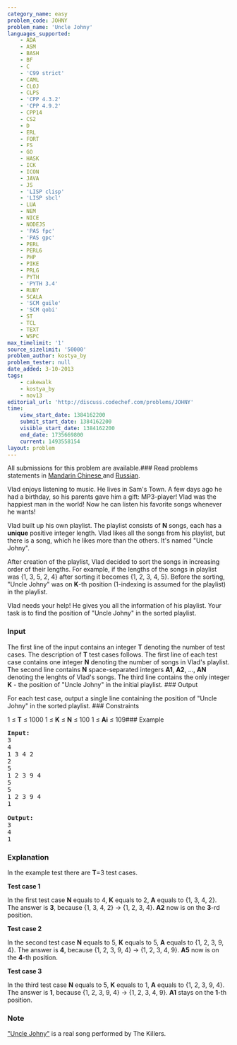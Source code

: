 ```yaml
---
category_name: easy
problem_code: JOHNY
problem_name: 'Uncle Johny'
languages_supported:
    - ADA
    - ASM
    - BASH
    - BF
    - C
    - 'C99 strict'
    - CAML
    - CLOJ
    - CLPS
    - 'CPP 4.3.2'
    - 'CPP 4.9.2'
    - CPP14
    - CS2
    - D
    - ERL
    - FORT
    - FS
    - GO
    - HASK
    - ICK
    - ICON
    - JAVA
    - JS
    - 'LISP clisp'
    - 'LISP sbcl'
    - LUA
    - NEM
    - NICE
    - NODEJS
    - 'PAS fpc'
    - 'PAS gpc'
    - PERL
    - PERL6
    - PHP
    - PIKE
    - PRLG
    - PYTH
    - 'PYTH 3.4'
    - RUBY
    - SCALA
    - 'SCM guile'
    - 'SCM qobi'
    - ST
    - TCL
    - TEXT
    - WSPC
max_timelimit: '1'
source_sizelimit: '50000'
problem_author: kostya_by
problem_tester: null
date_added: 3-10-2013
tags:
    - cakewalk
    - kostya_by
    - nov13
editorial_url: 'http://discuss.codechef.com/problems/JOHNY'
time:
    view_start_date: 1384162200
    submit_start_date: 1384162200
    visible_start_date: 1384162200
    end_date: 1735669800
    current: 1493558154
layout: problem
---
```

All submissions for this problem are available.###  Read problems statements in [ Mandarin Chinese ](http://www.codechef.com/download/translated/NOV13/mandarin/JOHNY.pdf) and [ Russian](http://www.codechef.com/download/translated/NOV13/russian/JOHNY.PDF).

Vlad enjoys listening to music. He lives in Sam's Town. A few days ago he had a birthday, so his parents gave him a gift: MP3-player! Vlad was the happiest man in the world! Now he can listen his favorite songs whenever he wants!

Vlad built up his own playlist. The playlist consists of **N** songs, each has a **unique** positive integer length. Vlad likes all the songs from his playlist, but there is a song, which he likes more than the others. It's named "Uncle Johny".

After creation of the playlist, Vlad decided to sort the songs in increasing order of their lengths. For example, if the lengths of the songs in playlist was {1, 3, 5, 2, 4} after sorting it becomes {1, 2, 3, 4, 5}. Before the sorting, "Uncle Johny" was on **K**-th position (1-indexing is assumed for the playlist) in the playlist.

Vlad needs your help! He gives you all the information of his playlist. Your task is to find the position of "Uncle Johny" in the sorted playlist.

### Input

The first line of the input contains an integer **T** denoting the number of test cases. The description of **T** test cases follows.  The first line of each test case contains one integer **N** denoting the number of songs in Vlad's playlist. The second line contains **N** space-separated integers **A1**, **A2**, ..., **AN** denoting the lenghts of Vlad's songs. The third line contains the only integer **K** - the position of "Uncle Johny" in the initial playlist. ### Output

For each test case, output a single line containing the position of "Uncle Johny" in the sorted playlist. ### Constraints

1 ≤ **T** ≤ 1000 1 ≤ **K** ≤ **N** ≤ 100 1 ≤ **Ai** ≤ 109### Example

<pre><b>Input:</b>
3
4
1 3 4 2
2
5
1 2 3 9 4
5
5
1 2 3 9 4 
1

<b>Output:</b>
3
4
1
</pre>
### Explanation

In the example test there are **T**=3 test cases.

**Test case 1**

In the first test case **N** equals to 4, **K** equals to 2, **A** equals to {1, 3, 4, 2}. The answer is **3**, because {1, 3, 4, 2} -> {1, 2, 3, 4}. **A2** now is on the **3**-rd position.

**Test case 2**

In the second test case **N** equals to 5, **K** equals to 5, **A** equals to {1, 2, 3, 9, 4}. The answer is **4**, because {1, 2, 3, 9, 4} -> {1, 2, 3, 4, 9}. **A5** now is on the **4**-th position.

**Test case 3**

In the third test case **N** equals to 5, **K** equals to 1, **A** equals to {1, 2, 3, 9, 4}. The answer is **1**, because {1, 2, 3, 9, 4} -> {1, 2, 3, 4, 9}. **A1** stays on the **1**-th position.

### Note

["Uncle Johny"](http://www.last.fm/music/The+Killers/_/Uncle+Johny) is a real song performed by The Killers.
